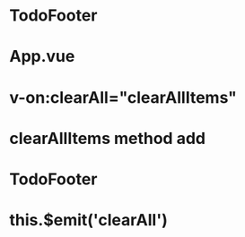 # TodoFooter
# App.vue
# v-on:clearAll="clearAllItems"
# clearAllItems method add
# TodoFooter
# this.$emit('clearAll')